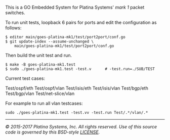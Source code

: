 This is a GO Embedded System for Platina Systems' *mark 1* packet switches.

To run unit tests, loopback 6 pairs for ports and edit the configuration
as follows:

```console
$ editor main/goes-platina-mk1/test/port2port/conf.go
$ git update-index --assume-unchanged \
	main/goes-platina-mk1/test/port2port/conf.go
```

Then build the unit test and run.

```console
$ make -B goes-platina-mk1.test
$ sudo ./goes-platina-mk1.test -test.v		# -test.run=./SUB/TEST
```
Current test cases:

Test/ospf/eth
Test/ospf/vlan
Test/isis/eth
Test/isis/vlan
Test/bgp/eth
Test/bgp/vlan
Test/net-slice/vlan

For example to run all vlan testcases:

```console
sudo ./goes-platina-mk1.test -test.vv -test.run Test/.*/vlan/.*
```

---

*&copy; 2015-2017 Platina Systems, Inc. All rights reserved.
Use of this source code is governed by this BSD-style [LICENSE].*

[LICENSE]: LICENSE

